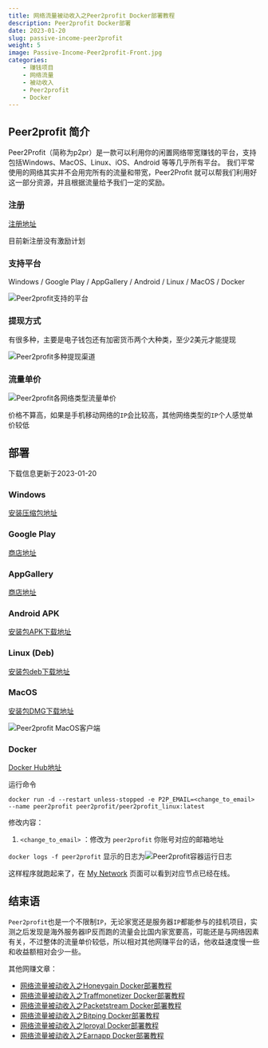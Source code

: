 ```yaml
---
title: 网络流量被动收入之Peer2profit Docker部署教程
description: Peer2profit Docker部署
date: 2023-01-20
slug: passive-income-peer2profit
weight: 5
image: Passive-Income-Peer2profit-Front.jpg
categories:
    - 赚钱项目
    - 网络流量
    - 被动收入
    - Peer2profit
    - Docker
---
```


## Peer2profit 简介

Peer2Profit（简称为p2pr）是一款可以利用你的闲置网络带宽赚钱的平台，支持包括Windows、MacOS、Linux、iOS、Android 等等几乎所有平台。 我们平常使用的网络其实并不会用完所有的流量和带宽，Peer2Profit 就可以帮我们利用好这一部分资源，并且根据流量给予我们一定的奖励。

### 注册

[注册地址](https://p2pr.me/1663055104632035000e461)

目前新注册没有激励计划

### 支持平台

Windows / Google Play / AppGallery / Android / Linux / MacOS / Docker

![Peer2profit支持的平台](Peer2profit-Support-Platform.png)

### 提现方式

有很多种，主要是电子钱包还有加密货币两个大种类，至少2美元才能提现

![Peer2profit多种提现渠道](Peer2profit-Support-Withdraw-Methods.png)

### 流量单价

![Peer2profit各网络类型流量单价](Peer2profit-Traffic-Rule.png)

价格不算高，如果是手机移动网络的`IP`会比较高，其他网络类型的`IP`个人感觉单价较低

## 部署

下载信息更新于2023-01-20

### Windows

[安装压缩包地址](https://updates.peer2profit.app/Peer2Profit-Setup_0_53_signed.zip)

### Google Play

[商店地址](https://play.google.com/store/apps/details?id=com.peer2profit.app)

### AppGallery

[商店地址](https://appgallery.cloud.huawei.com/ag/n/app/C105044861?channelId=Website&id=2ed86f9d0dfe4e9bb435f351a003fc94&s=7F50B4C918591EE125E0EE10D28D1D0EC1E38E5D80B2FD7CED476AF73BE0F71A&detailType=0&v=&callType=AGDLINK&installType=0000)

### Android APK

[安装包APK下载地址](https://updates.peer2profit.app/P2P_3.4.4_(53)-release.apk)

### Linux (Deb)

[安装包deb下载地址](https://updates.peer2profit.app/peer2profit_0.48_amd64.deb)

### MacOS

[安装包DMG下载地址](https://updates.peer2profit.app/Peer2Profit-0.47.dmg)

![Peer2profit MacOS客户端](Peer2profit-MacOS-Client.png)

### Docker

[Docker Hub地址](https://hub.docker.com/r/peer2profit/peer2profit_linux)

运行命令

```shell
docker run -d --restart unless-stopped -e P2P_EMAIL=<change_to_email> --name peer2profit peer2profit/peer2profit_linux:latest 
```

修改内容：

1. `<change_to_email>` ：修改为 `peer2profit` 你账号对应的邮箱地址

`docker logs -f peer2profit` 显示的日志为![Peer2profit容器运行日志](Peer2profit-Running-Log.png)

这样程序就跑起来了，在 [My Network](https://dashboard.peer2profit.app/proxypeers) 页面可以看到对应节点已经在线。

## 结束语

`Peer2profit`也是一个不限制`IP`，无论家宽还是服务器`IP`都能参与的挂机项目，实测之后发现是海外服务器IP反而跑的流量会比国内家宽要高，可能还是与网络因素有关，不过整体的流量单价较低，所以相对其他网赚平台的话，他收益速度慢一些和收益额相对会少一些。

其他网赚文章：

- [网络流量被动收入之Honeygain Docker部署教程](https://yysy.site/p/passive-income-honeygain/)
- [网络流量被动收入之Traffmonetizer Docker部署教程](https://yysy.site/p/passive-income-traffmonetizer)
- [网络流量被动收入之Packetstream Docker部署教程](https://yysy.site/p/passive-income-packetstream)
- [网络流量被动收入之Bitping Docker部署教程](https://yysy.site/p/passive-income-bitping)
- [网络流量被动收入之Iproyal Docker部署教程](https://yysy.site/p/passive-income-iproyal)
- [网络流量被动收入之Earnapp Docker部署教程](ttps://yysy.site/p/passive-income-earnapp)
